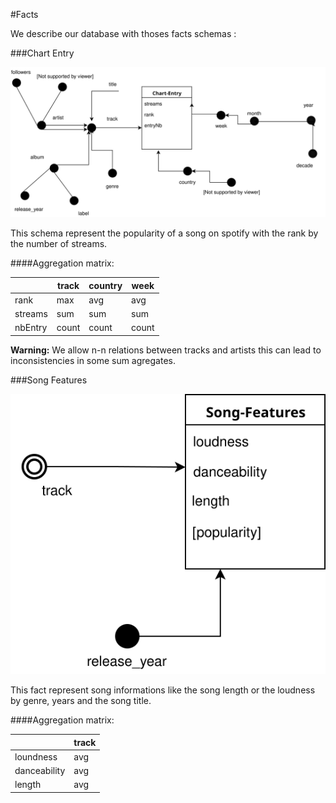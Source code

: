 #Facts

We describe our database with thoses facts schemas :

###Chart Entry 

![Chart Entry fact](../figures/DF1.svg)

This schema represent the popularity of a song on spotify with the rank by the number of streams.

####Aggregation matrix:

|         | track | country | week  |
|---------|-------|---------|-------|
| rank    | max   | avg     | avg   |
| streams | sum   | sum     | sum   |
| nbEntry | count | count   | count |

**Warning:** We allow n-n relations between tracks and artists this can lead to inconsistencies in some sum agregates.

###Song Features 

![Song Features fact](../figures/DF2.svg)

This fact represent song informations like the song length or the  loudness by genre, years and the song title.

####Aggregation matrix:

|              | track |
|--------------|-------|
| loundness    | avg   |
| danceability | avg   |
| length       | avg   |

